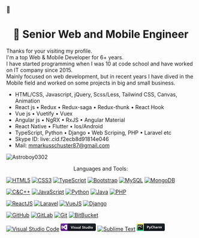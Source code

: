 ### 👋

<h1 align="center">👋 Senior Web and Mobile Engineer</h1>

Thanks for your visiting my profile.<br />
I'm a top Web & Mobile Developer for 6+ years.<br />
I have started programming when I was 10 at code school and have worked on IT company since 2015.<br />
Mainly focused on web development, but in recent years I have dived in the Mobile field and worked on some projects in big and small business.<br />

- HTML/CSS, Javascript, jQuery, Scss/Less, Tailwind CSS, Canvas, Animation<br />
- React js • Redux • Redux-saga • Redux-thunk • React Hook<br />
- Vue js • Vuetify • Vuex<br />
- Angular js • NgRX • RxJS • Angular Material<br />
- React Native • Flutter • Ios/Android<br />
- TypeScript, Python • Django • Web Scriping, PHP • Laravel etc<br />
- Skype ID: live:.cid.f2ecb8d91814e046<br />
- Mail: mmarkusschuster87@gmail.com<br />

<p align="left"> <img src="https://komarev.com/ghpvc/?username=Acetobi0302&label=Profile%20views&color=0e75b6&style=flat" alt="Astroboy0302" /> </p>
<p align="center" style = "size:16px;">
 Languages and Tools:


[![HTML5](https://img.shields.io/badge/-HTML5-E34F26?style=flat&logo=html5&logoColor=white&link=https://github.com/msilucifer/)](https://github.com/astrotoby0302/) 
[![CSS3](https://img.shields.io/badge/-CSS3-1572B6?style=flat&logo=css3&link=https://github.com/msilucifer/)](https://github.com/astrotoby0302/) 
[![TypeScript](https://img.shields.io/badge/TypeScript-black?style=flat&logo=typescript&link=https://github.com/msilucifer/)](https://github.com/astrotoby0302/)
[![Bootstrap](https://img.shields.io/badge/-Bootstrap-563D7C?style=flat&logo=bootstrap&link=https://github.com/msilucifer/)](https://github.com/astrotoby0302/)
[![MySQL](https://img.shields.io/badge/-MySQL-black?style=flat&logo=mysql&link=https://github.com/msilucifer/)](https://github.com/astrotoby0302/)
[![MongoDB](https://img.shields.io/badge/-MongoDB-DDE072?style=flat&logo=mongodb&link=https://github.com/msilucifer/)](https://github.com/astrotoby0302/)

[![C&C++](https://img.shields.io/badge/-C%20&%20C++-659ad2?style=flat&logo=c%2B%2B&logoColor=ffffff&link=https://github.com/msilucifer/)](https://github.com/astrotoby0302/)
[![JavaScript](https://img.shields.io/badge/-JavaScript-black?style=flat&logo=javascript&link=https://github.com/msilucifer/)](https://github.com/astrotoby0302/)
[![Python](https://img.shields.io/badge/-Python-black?style=flat&logo=python&link=https://github.com/msilucifer/)](https://github.com/astrotoby0302/)
[![Java](https://img.shields.io/badge/Java-orange?style=flat&logo=java&logoColor=white&link=https://github.com/msilucifer/)](https://github.com/astrotoby0302/)
[![PHP](https://img.shields.io/badge/-PHP-777BB4?style=flat&logo=php&link=https://github.com/msilucifer/)](https://github.com/astrotoby0302/)

[![ReactJS](https://img.shields.io/badge/-ReactJS-61DAFB?style=flat&logo=react&logoColor=white&link=https://github.com/msilucifer/)](https://github.com/astrotoby0302/) 
[![Laravel](https://img.shields.io/badge/-Laravel-DD0031?style=flat&logo=angular&logoColor=white&link=https://github.com/msilucifer/)](https://github.com/astrotoby0302/) 
[![VueJS](https://img.shields.io/badge/VueJS-41B883??style=flat&logo=vue.js&logoColor=white&link=https://github.com/msilucifer/)](https://github.com/astrotoby0302/) 
[![Django](https://img.shields.io/badge/-django-black?style=flat&logo=django)](https://github.com/astrotoby0302/)

[![GitHub](https://img.shields.io/badge/-GitHub-181717?style=flat&logo=github&link=https://github.com/msilucifer/)](https://github.com/astrotoby0302/)
[![GitLab](https://img.shields.io/badge/-GitLab-FCA121?style=flat&logo=gitlab&link=https://github.com/msilucifer/)](https://github.com/astrotoby0302/)
[![Git](https://img.shields.io/badge/-Git-black?style=flat&logo=git&link=https://github.com/msilucifer/)](https://github.com/msilucifer/) 
[![BitBucket](https://img.shields.io/badge/Bitbucket-330F63?style=flat&logo=bitbucket&link=https://github.com/msilucifer/)](https://github.com/astrotoby0302/)

[![Visual Studio Code](https://img.shields.io/badge/-VSCode-444444?style=flat&logo=visual-studio-code&logoColor=007ACC)](https://github.com/astrotoby0302/)
[![Visual Studio](https://github.com/SvenCelin/SvenCelin/blob/master/Badges/visualstudio.png)](https://github.com/astrotoby0302/)
[![Sublime Text](http://img.shields.io/badge/-Sublime%20Text-3C4858?style=flat&logo=sublime-text)](https://github.com/astrotoby0302/)
[![PyCharm](https://github.com/SvenCelin/SvenCelin/blob/master/Badges/pycharm.png)](https://github.com/astrotoby0302/)
<br />
